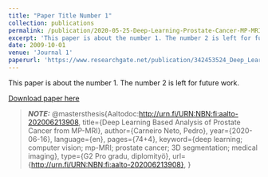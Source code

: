 ```yaml
---
title: "Paper Title Number 1"
collection: publications
permalink: /publication/2020-05-25-Deep-Learning-Prostate-Cancer-MP-MRI
excerpt: 'This paper is about the number 1. The number 2 is left for future work.'
date: 2009-10-01
venue: 'Journal 1'
paperurl: 'https://www.researchgate.net/publication/342453524_Deep_Learning_Based_Analysis_of_Prostate_Cancer_from_MP-MRI'
---
```

This paper is about the number 1. The number 2 is left for future work.

[Download paper here](http://academicpages.github.io/files/paper1.pdf)

> **_NOTE:_** @mastersthesis{Aaltodoc:http://urn.fi/URN:NBN:fi:aalto-202006213908,
title={Deep Learning Based Analysis of Prostate Cancer from MP-MRI},
author={Carneiro Neto, Pedro},
year={2020-06-16},
language={en},
pages={74+4},
keyword={deep learning; computer vision; mp-MRI; prostate cancer; 3D segmentation; medical imaging},
type={G2 Pro gradu, diplomityö},
url={http://urn.fi/URN:NBN:fi:aalto-202006213908},
}
